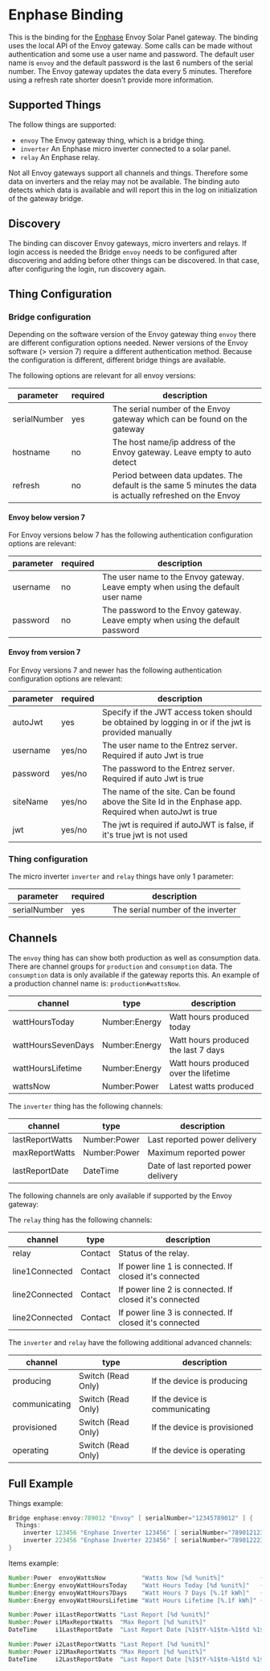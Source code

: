 # Enphase Binding

This is the binding for the [Enphase](https://enphase.com/) Envoy Solar Panel gateway.
The binding uses the local API of the Envoy gateway.
Some calls can be made without authentication and some use a user name and password.
The default user name is `envoy` and the default password is the last 6 numbers of the serial number.
The Envoy gateway updates the data every 5 minutes.
Therefore using a refresh rate shorter doesn't provide more information.

## Supported Things

The follow things are supported:

- `envoy` The Envoy gateway thing, which is a bridge thing.
- `inverter` An Enphase micro inverter connected to a solar panel.
- `relay`  An Enphase relay.

Not all Envoy gateways support all channels and things.
Therefore some data on inverters and the relay may not be available.
The binding auto detects which data is available and will report this in the log on initialization of the gateway bridge.

## Discovery

The binding can discover Envoy gateways, micro inverters and relays.
If login access is needed the Bridge `envoy` needs to be configured after discovering and adding before other things can be discovered.
In that case, after configuring the login, run discovery again.

## Thing Configuration

### Bridge configuration

Depending on the software version of the Envoy gateway thing `envoy` there are different configuration options needed.
Newer versions of the Envoy software (> version 7) require a different authentication method.
Because the configuration is different, different bridge things are available.

The following options are relevant for all envoy versions:

|  parameter   | required |                                                description                                                 |
|--------------|----------|------------------------------------------------------------------------------------------------------------|
| serialNumber | yes      | The serial number of the Envoy gateway which can be found on the gateway                                   |
| hostname     | no       | The host name/ip address of the Envoy gateway. Leave empty to auto detect                                  |
| refresh      | no       | Period between data updates. The default is the same 5 minutes the data is actually refreshed on the Envoy |

#### Envoy below version 7

For Envoy versions below 7 has the following authentication configuration options are relevant:

| parameter | required |                                   description                                    |
|-----------|----------|----------------------------------------------------------------------------------|
| username  | no       | The user name to the Envoy gateway. Leave empty when using the default user name |
| password  | no       | The password to the Envoy gateway. Leave empty when using the default password   |

#### Envoy from version 7

For Envoy versions 7 and newer has the following authentication configuration options are relevant:

| parameter | required |                                              description                                               |
|-----------|----------|--------------------------------------------------------------------------------------------------------|
| autoJwt   | yes      | Specify if the JWT access token should be obtained by logging in or if the jwt is provided manually    |
| username  | yes/no   | The user name to the Entrez server. Required if auto Jwt is true                                       |
| password  | yes/no   | The password to the Entrez server. Required if auto Jwt is true                                        |
| siteName  | yes/no   | The name of the site. Can be found above the Site Id in the Enphase app. Required when autoJwt is true |
| jwt       | yes/no   | The jwt is required if autoJWT is false, if it's true jwt is not used                                  |

### Thing configuration

The micro inverter `inverter` and `relay` things have only 1 parameter:

|  parameter   | required |            description            |
|--------------|----------|-----------------------------------|
| serialNumber | yes      | The serial number of the inverter |

## Channels

The `envoy` thing has can show both production as well as consumption data.
There are channel groups for `production` and `consumption` data.
The `consumption` data is only available if the gateway reports this.
An example of a production channel name is: `production#wattsNow`.

|      channel       |     type      |              description              |
|--------------------|---------------|---------------------------------------|
| wattHoursToday     | Number:Energy | Watt hours produced today             |
| wattHoursSevenDays | Number:Energy | Watt hours produced the last 7 days   |
| wattHoursLifetime  | Number:Energy | Watt hours produced over the lifetime |
| wattsNow           | Number:Power  | Latest watts produced                 |

The `inverter` thing has the following channels:

|     channel     |     type     |             description              |
|-----------------|--------------|--------------------------------------|
| lastReportWatts | Number:Power | Last reported power delivery         |
| maxReportWatts  | Number:Power | Maximum reported power               |
| lastReportDate  | DateTime     | Date of last reported power delivery |

The following channels are only available if supported by the Envoy gateway:

The `relay` thing has the following channels:

|    channel     |  type   |                      description                       |
|----------------|---------|--------------------------------------------------------|
| relay          | Contact | Status of the relay.                                   |
| line1Connected | Contact | If power line 1 is connected. If closed it's connected |
| line2Connected | Contact | If power line 2 is connected. If closed it's connected |
| line2Connected | Contact | If power line 3 is connected. If closed it's connected |

The `inverter` and `relay` have the following additional advanced channels:

|    channel    |        type        |          description           |
|---------------|--------------------|--------------------------------|
| producing     | Switch (Read Only) | If the device is producing     |
| communicating | Switch (Read Only) | If the device is communicating |
| provisioned   | Switch (Read Only) | If the device is provisioned   |
| operating     | Switch (Read Only) | If the device is operating     |

## Full Example

Things example:

```java
Bridge enphase:envoy:789012 "Envoy" [ serialNumber="12345789012" ] {
  Things:
    inverter 123456 "Enphase Inverter 123456" [ serialNumber="789012123456" ]
    inverter 223456 "Enphase Inverter 223456" [ serialNumber="789012223456" ]
}
```

Items example:

```java
Number:Power  envoyWattsNow          "Watts Now [%d %unit%]"          { channel="enphase:envoy:789012:production#wattsNow" }
Number:Energy envoyWattHoursToday    "Watt Hours Today [%d %unit%]"   { channel="enphase:envoy:789012:production#wattHoursToday" }
Number:Energy envoyWattHours7Days    "Watt Hours 7 Days [%.1f kWh]"   { channel="enphase:envoy:789012:production#wattHoursSevenDays" }
Number:Energy envoyWattHoursLifetime "Watt Hours Lifetime [%.1f kWh]" { channel="enphase:envoy:789012:production#wattHoursLifetime" }

Number:Power i1LastReportWatts "Last Report [%d %unit%]"                          { channel="enphase:inverter:789012:123456:lastReportWatts" }
Number:Power i1MaxReportWatts  "Max Report [%d %unit%]"                           { channel="enphase:inverter:789012:123456:maxReportWatts" }
DateTime     i1LastReportDate  "Last Report Date [%1$tY-%1$tm-%1$td %1$tH:%1$tM]" { channel="enphase:inverter:789012:123456:lastReportDate" }

Number:Power i2LastReportWatts "Last Report [%d %unit%]"                          { channel="enphase:inverter:789012:223456:lastReportWatts" }
Number:Power i21MaxReportWatts "Max Report [%d %unit%]"                           { channel="enphase:inverter:789012:223456:maxReportWatts" }
DateTime     i2LastReportDate  "Last Report Date [%1$tY-%1$tm-%1$td %1$tH:%1$tM]" { channel="enphase:inverter:789012:223456:lastReportDate" }
```

